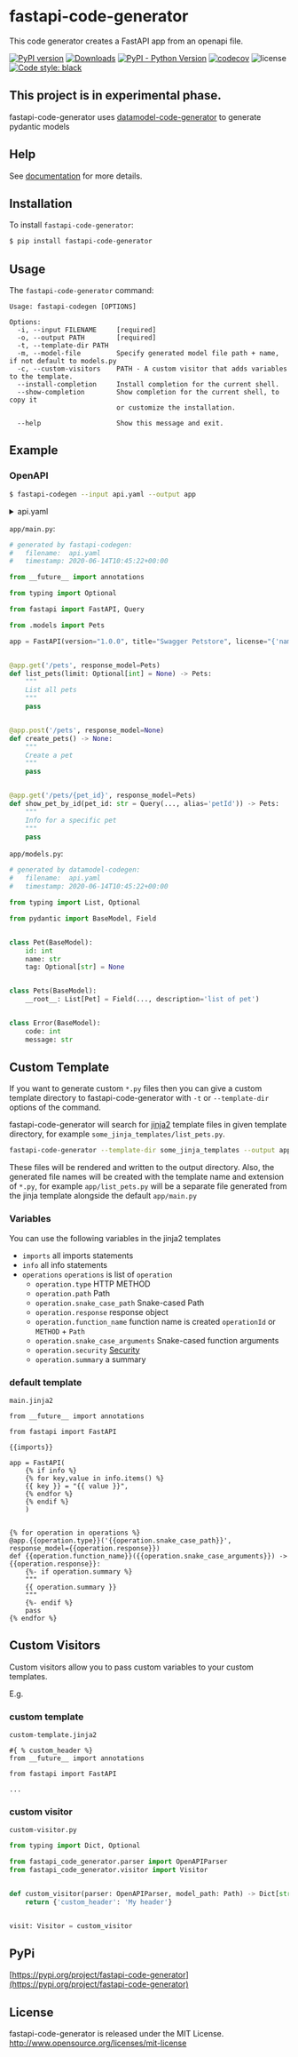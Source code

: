 # fastapi-code-generator

This code generator creates a FastAPI app from an openapi file.

[![PyPI version](https://badge.fury.io/py/fastapi-code-generator.svg)](https://pypi.python.org/pypi/fastapi-code-generator)
[![Downloads](https://pepy.tech/badge/fastapi-code-generator/month)](https://pepy.tech/project/fastapi-code-generator)
[![PyPI - Python Version](https://img.shields.io/pypi/pyversions/fastapi-code-generator)](https://pypi.python.org/pypi/fastapi-code-generator)
[![codecov](https://codecov.io/gh/koxudaxi/fastapi-code-generator/branch/master/graph/badge.svg)](https://codecov.io/gh/koxudaxi/fastapi-code-generator)
![license](https://img.shields.io/github/license/koxudaxi/fastapi-code-generator.svg)
[![Code style: black](https://img.shields.io/badge/code%20style-black-000000.svg)](https://github.com/psf/black)


## This project is in experimental phase.

fastapi-code-generator uses [datamodel-code-generator](https://github.com/koxudaxi/datamodel-code-generator) to generate pydantic models

## Help
See [documentation](https://koxudaxi.github.io/fastapi-code-generator) for more details.


## Installation

To install `fastapi-code-generator`:
```sh
$ pip install fastapi-code-generator
```

## Usage

The `fastapi-code-generator` command:
```
Usage: fastapi-codegen [OPTIONS]

Options:
  -i, --input FILENAME     [required]
  -o, --output PATH        [required]
  -t, --template-dir PATH
  -m, --model-file         Specify generated model file path + name, if not default to models.py
  -c, --custom-visitors    PATH - A custom visitor that adds variables to the template.
  --install-completion     Install completion for the current shell.
  --show-completion        Show completion for the current shell, to copy it
                           or customize the installation.

  --help                   Show this message and exit.
```

## Example
### OpenAPI
```sh
$ fastapi-codegen --input api.yaml --output app
```

<details>
<summary>api.yaml</summary>
<pre>
<code>
openapi: "3.0.0"
info:
  version: 1.0.0
  title: Swagger Petstore
  license:
    name: MIT
servers:
  - url: http://petstore.swagger.io/v1
paths:
  /pets:
    get:
      summary: List all pets
      operationId: listPets
      tags:
        - pets
      parameters:
        - name: limit
          in: query
          description: How many items to return at one time (max 100)
          required: false
          schema:
            type: integer
            format: int32
      responses:
        '200':
          description: A paged array of pets
          headers:
            x-next:
              description: A link to the next page of responses
              schema:
                type: string
          content:
            application/json:
              schema:
                $ref: "#/components/schemas/Pets"
        default:
          description: unexpected error
          content:
            application/json:
              schema:
                $ref: "#/components/schemas/Error"
                x-amazon-apigateway-integration:
                  uri:
                    Fn::Sub: arn:aws:apigateway:${AWS::Region}:lambda:path/2015-03-31/functions/${PythonVersionFunction.Arn}/invocations
                  passthroughBehavior: when_no_templates
                  httpMethod: POST
                  type: aws_proxy
    post:
      summary: Create a pet
      operationId: createPets
      tags:
        - pets
      responses:
        '201':
          description: Null response
        default:
          description: unexpected error
          content:
            application/json:
              schema:
                $ref: "#/components/schemas/Error"
                x-amazon-apigateway-integration:
                  uri:
                    Fn::Sub: arn:aws:apigateway:${AWS::Region}:lambda:path/2015-03-31/functions/${PythonVersionFunction.Arn}/invocations
                  passthroughBehavior: when_no_templates
                  httpMethod: POST
                  type: aws_proxy
  /pets/{petId}:
    get:
      summary: Info for a specific pet
      operationId: showPetById
      tags:
        - pets
      parameters:
        - name: petId
          in: path
          required: true
          description: The id of the pet to retrieve
          schema:
            type: string
      responses:
        '200':
          description: Expected response to a valid request
          content:
            application/json:
              schema:
                $ref: "#/components/schemas/Pets"
        default:
          description: unexpected error
          content:
            application/json:
              schema:
                $ref: "#/components/schemas/Error"
    x-amazon-apigateway-integration:
      uri:
        Fn::Sub: arn:aws:apigateway:${AWS::Region}:lambda:path/2015-03-31/functions/${PythonVersionFunction.Arn}/invocations
      passthroughBehavior: when_no_templates
      httpMethod: POST
      type: aws_proxy
components:
  schemas:
    Pet:
      required:
        - id
        - name
      properties:
        id:
          type: integer
          format: int64
        name:
          type: string
        tag:
          type: string
    Pets:
      type: array
      description: list of pet
      items:
        $ref: "#/components/schemas/Pet"
    Error:
      required:
        - code
        - message
      properties:
        code:
          type: integer
          format: int32
        message:
          type: string
</code>
</pre>
</details>


`app/main.py`:
```python
# generated by fastapi-codegen:
#   filename:  api.yaml
#   timestamp: 2020-06-14T10:45:22+00:00

from __future__ import annotations

from typing import Optional

from fastapi import FastAPI, Query

from .models import Pets

app = FastAPI(version="1.0.0", title="Swagger Petstore", license="{'name': 'MIT'}",)


@app.get('/pets', response_model=Pets)
def list_pets(limit: Optional[int] = None) -> Pets:
    """
    List all pets
    """
    pass


@app.post('/pets', response_model=None)
def create_pets() -> None:
    """
    Create a pet
    """
    pass


@app.get('/pets/{pet_id}', response_model=Pets)
def show_pet_by_id(pet_id: str = Query(..., alias='petId')) -> Pets:
    """
    Info for a specific pet
    """
    pass

```

`app/models.py`:
```python
# generated by datamodel-codegen:
#   filename:  api.yaml
#   timestamp: 2020-06-14T10:45:22+00:00

from typing import List, Optional

from pydantic import BaseModel, Field


class Pet(BaseModel):
    id: int
    name: str
    tag: Optional[str] = None


class Pets(BaseModel):
    __root__: List[Pet] = Field(..., description='list of pet')


class Error(BaseModel):
    code: int
    message: str
```

## Custom Template
If you want to generate custom `*.py` files then you can give a custom template directory to fastapi-code-generator with `-t` or `--template-dir` options of the command.

fastapi-code-generator will search for [jinja2](https://jinja.palletsprojects.com/) template files in given template directory, for example `some_jinja_templates/list_pets.py`.

```bash
fastapi-code-generator --template-dir some_jinja_templates --output app --input api.yaml
```

These files will be rendered and written to the output directory. Also, the generated file names will be created with the template name and extension of `*.py`, for example `app/list_pets.py` will be a separate file generated from the jinja template alongside the default `app/main.py`

### Variables
You can use the following variables in the jinja2 templates

- `imports`  all imports statements
- `info`  all info statements
- `operations` `operations` is list of `operation`
  - `operation.type` HTTP METHOD
  - `operation.path` Path
  - `operation.snake_case_path` Snake-cased Path
  - `operation.response` response object
  - `operation.function_name` function name is created `operationId` or `METHOD` + `Path` 
  - `operation.snake_case_arguments` Snake-cased function arguments
  - `operation.security` [Security](https://swagger.io/docs/specification/authentication/)
  - `operation.summary` a summary

### default template 
`main.jinja2`
```jinja2
from __future__ import annotations

from fastapi import FastAPI

{{imports}}

app = FastAPI(
    {% if info %}
    {% for key,value in info.items() %}
    {{ key }} = "{{ value }}",
    {% endfor %}
    {% endif %}
    )


{% for operation in operations %}
@app.{{operation.type}}('{{operation.snake_case_path}}', response_model={{operation.response}})
def {{operation.function_name}}({{operation.snake_case_arguments}}) -> {{operation.response}}:
    {%- if operation.summary %}
    """
    {{ operation.summary }}
    """
    {%- endif %}
    pass
{% endfor %}

```

## Custom Visitors

Custom visitors allow you to pass custom variables to your custom templates.

E.g.

### custom template
`custom-template.jinja2`
```jinja2
#{ % custom_header %}
from __future__ import annotations

from fastapi import FastAPI

...
```

### custom visitor
`custom-visitor.py`
```python
from typing import Dict, Optional

from fastapi_code_generator.parser import OpenAPIParser
from fastapi_code_generator.visitor import Visitor


def custom_visitor(parser: OpenAPIParser, model_path: Path) -> Dict[str, object]:
    return {'custom_header': 'My header'}


visit: Visitor = custom_visitor
```

## PyPi 

[https://pypi.org/project/fastapi-code-generator](https://pypi.org/project/fastapi-code-generator)

## License

fastapi-code-generator is released under the MIT License. http://www.opensource.org/licenses/mit-license

